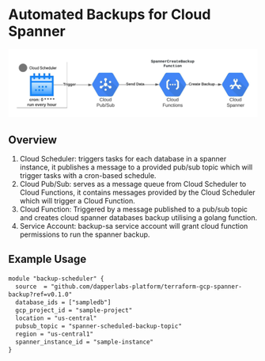 <h1>Automated Backups for Cloud Spanner</h1>
<img alt="auto-scale" src="resources/spanner-backup-architecture.jpeg">

## Overview

1. Cloud Scheduler: triggers tasks for each database in a spanner instance, it publishes a message to a provided pub/sub topic which will trigger tasks with a cron-based schedule. 
2. Cloud Pub/Sub: serves as a message queue from Cloud Scheduler to Cloud Functions, it contains messages provided by the Cloud Scheduler which will trigger a Cloud Function.
3. Cloud Function: Triggered by a message published to a pub/sub topic and creates cloud spanner databases backup utilising a golang function.
4. Service Account: backup-sa service account will grant cloud function permissions to run the spanner backup.

## Example Usage
```
module "backup-scheduler" {
  source  = "github.com/dapperlabs-platform/terraform-gcp-spanner-backup?ref=v0.1.0"
  database_ids = ["sampledb"]
  gcp_project_id = "sample-project"
  location = "us-central"
  pubsub_topic = "spanner-scheduled-backup-topic"
  region = "us-central1"
  spanner_instance_id = "sample-instance"
}
```